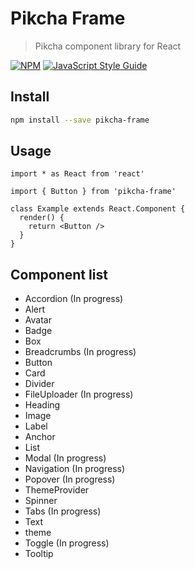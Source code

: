 # Pikcha Frame

> Pikcha component library for React

[![NPM](https://img.shields.io/npm/v/pikcha-frame.svg)](https://www.npmjs.com/package/pikcha-frame) [![JavaScript Style Guide](https://img.shields.io/badge/code_style-standard-brightgreen.svg)](https://standardjs.com)

## Install

```bash
npm install --save pikcha-frame
```

## Usage

```tsx
import * as React from 'react'

import { Button } from 'pikcha-frame'

class Example extends React.Component {
  render() {
    return <Button />
  }
}
```

## Component list

- Accordion (In progress)
- Alert
- Avatar
- Badge
- Box
- Breadcrumbs (In progress)
- Button
- Card
- Divider
- FileUploader (In progress)
- Heading
- Image
- Label
- Anchor
- List
- Modal (In progress)
- Navigation (In progress)
- Popover (In progress)
- ThemeProvider
- Spinner
- Tabs (In progress)
- Text
- theme
- Toggle (In progress)
- Tooltip
